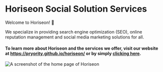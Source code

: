 # Horiseon Social Solution Services
<p>Welcome to Horiseon! 👋</p>

<p>We specialize in providing search engine optimization (SEO), online reputation management and social media marketing solutions for all.</p>

  
#### To learn more about Horiseon and the services we offer, visit our website at https://pryority.github.io/horiseon/ or by simply [clicking here](https://pryority.github.io/horiseon/).



![A screenshot of the home page of Horiseon](HORISEON_DEMO.png)
